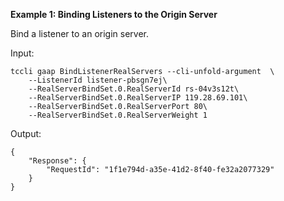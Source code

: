 **Example 1: Binding Listeners to the Origin Server**

Bind a listener to an origin server.

Input: 

```
tccli gaap BindListenerRealServers --cli-unfold-argument  \
    --ListenerId listener-pbsgn7ej\
    --RealServerBindSet.0.RealServerId rs-04v3s12t\
    --RealServerBindSet.0.RealServerIP 119.28.69.101\
    --RealServerBindSet.0.RealServerPort 80\
    --RealServerBindSet.0.RealServerWeight 1
```

Output: 
```
{
    "Response": {
        "RequestId": "1f1e794d-a35e-41d2-8f40-fe32a2077329"
    }
}
```

